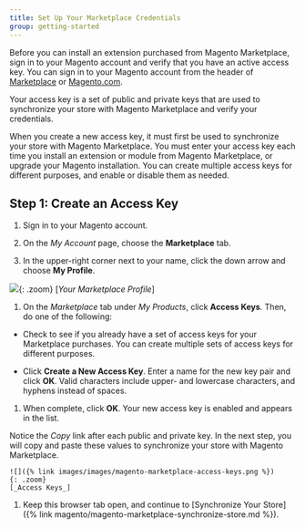 ```yaml
---
title: Set Up Your Marketplace Credentials
group: getting-started
---
```


Before you can install an extension purchased from Magento Marketplace, sign in to your Magento account and verify that you have an active access key. You can sign in to your Magento account from the header of [Marketplace][1] or [Magento.com][2].

Your access key is a set of public and private keys that are used to synchronize your store with Magento Marketplace and verify your credentials.

When you create a new access key, it must first be used to synchronize your store with Magento Marketplace. You must enter  your access key each time you install an extension or module from Magento Marketplace, or upgrade your Magento installation. You can create multiple access keys for different purposes, and enable or disable them as needed.

## Step 1: Create an Access Key

1. Sign in to your Magento account.

1. On the _My Account_ page, choose the **Marketplace** tab.

1. In the upper-right corner next to your name, click the down arrow and choose **My Profile**.

  ![]({% link images/images/magento-marketplace-profile.png %}){: .zoom}
  [_Your Marketplace Profile_]

1. On the _Marketplace_ tab under _My Products_, click **Access Keys**. Then, do one of the following:

  - Check to see if you already have a set of access keys for your Marketplace purchases. You can create multiple sets of access keys for different purposes.

  - Click **Create a New Access Key**. Enter a name for the new key pair and click **OK**. Valid characters include upper- and lowercase characters, and hyphens instead of spaces.

1. When complete, click **OK**. Your new access key is enabled and appears in the list.

  Notice the _Copy_ link after each public and private key. In the next step, you will copy and paste these values to synchronize your store with Magento Marketplace.

    ![]({% link images/images/magento-marketplace-access-keys.png %}){: .zoom}
    [_Access Keys_]

1. Keep this browser tab open, and continue to [Synchronize Your Store]({% link magento/magento-marketplace-synchronize-store.md %}).

[1]: https://marketplace.magento.com/
[2]: https://magento.com/
